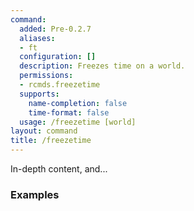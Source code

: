 ```yaml
---
command:
  added: Pre-0.2.7
  aliases:
  - ft
  configuration: []
  description: Freezes time on a world.
  permissions:
  - rcmds.freezetime
  supports:
    name-completion: false
    time-format: false
  usage: /freezetime [world]
layout: command
title: /freezetime
---
```


In-depth content, and...

### Examples

